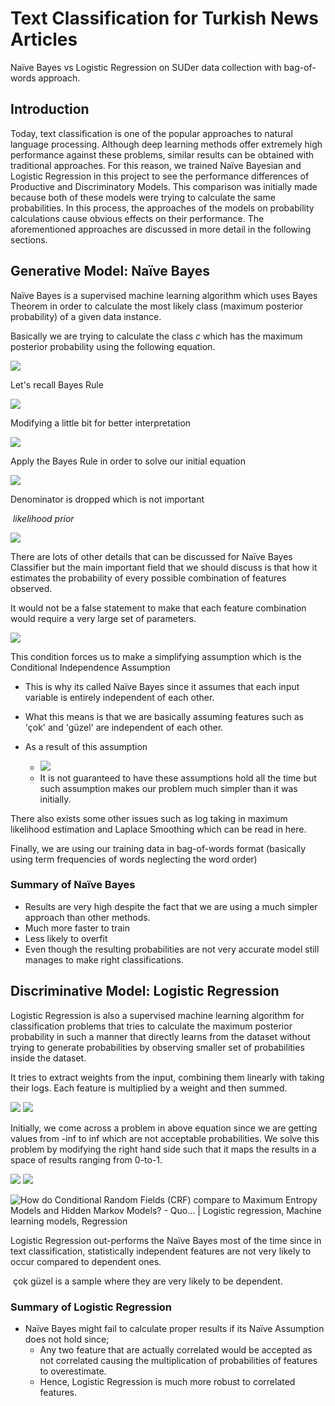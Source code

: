 # Text Classification for Turkish News Articles

 Naïve Bayes vs Logistic Regression on SUDer data collection with bag-of-words approach.

## Introduction

Today, text classification is one of the popular approaches to natural language processing. Although deep learning methods offer extremely high performance against these problems, similar results can be obtained with traditional approaches. For this reason, we trained Naïve Bayesian and Logistic Regression in this project to see the performance differences of Productive and Discriminatory Models. This comparison was initially made because both of these models were trying to calculate the same probabilities. In this process, the approaches of the models on probability calculations cause obvious effects on their performance. The aforementioned approaches are discussed in more detail in the following sections.

## Generative Model: Naïve Bayes

Naïve Bayes is a supervised machine learning algorithm which uses Bayes Theorem in order to calculate the most likely class (maximum posterior probability) of a given data instance.

Basically we are trying to calculate the class *c* which has the maximum posterior probability using the following equation.

<img src="https://latex.codecogs.com/svg.latex?\Large&space;Class=argmax(P(c|d))" />

Let's recall Bayes Rule 

<img src="https://latex.codecogs.com/svg.latex?\Large&space;P(a|b)=\frac{{P(b|a)}\times{P(a)}}{P(b)}" />

Modifying a little bit for better interpretation

<img src="https://latex.codecogs.com/svg.latex?\Large&space;P(class|data)=\frac{{P(data|class)}\times{P(class)}}{P(data)}" />

Apply the Bayes Rule in order to solve our initial equation

<img src="https://latex.codecogs.com/svg.latex?\Large&space;Class=argmax(\frac{{P(data|class)}\times{P(class)}}{P(data)})" />

Denominator is dropped which is not important

​																				*likelihood*                        	*prior*

<img src="https://latex.codecogs.com/svg.latex?\Large&space;Class=argmax({P(data|class)}\times{P(class)})" />



There are lots of other details that can be discussed for Naïve Bayes Classifier but the main important field that we should discuss is that how it estimates the probability of every possible combination of features observed.

It would not be a false statement to make that each feature combination would require a very large set of parameters.

<img src="https://latex.codecogs.com/svg.latex?\Large&space;Class=argmax({P(f1,f2,...fN|class)}\times{P(class)})" />



This condition forces us to make a simplifying assumption which is the Conditional Independence Assumption

 - This is why its called Naïve Bayes since it assumes that each input variable is entirely independent of each other.

 - What this means is that we are basically assuming features such as 'çok' and 'güzel' are independent of each other.

 - As a result of this assumption
    - <img src="https://latex.codecogs.com/svg.latex?\Large&space;{P(f1,f2,...fN|class)}={P(f1|class)}{P(f2|class)}...{P(fN|class)}" />
    - It is not guaranteed to have these assumptions hold all the time but such assumption makes our problem much simpler than it was initially.

There also exists some other issues such as log taking in maximum likelihood estimation and Laplace Smoothing which can be read in here.

Finally, we are using our training data in bag-of-words format (basically using term frequencies of words neglecting the word order)

### Summary of Naïve Bayes

 - Results are very high despite the fact that we are using a much simpler approach than other methods.
 - Much more faster to train
 - Less likely to overfit
 - Even though the resulting probabilities are not very accurate model still manages to make right classifications.



## Discriminative Model: Logistic Regression

Logistic Regression is also a supervised machine learning algorithm for classification problems that tries to calculate the maximum posterior probability in such a manner that directly learns from the dataset without trying to generate probabilities by observing smaller set of probabilities inside the dataset.

It tries to extract weights from the input, combining them linearly with taking their logs. Each feature is multiplied by a weight and then summed.

<img src="https://latex.codecogs.com/svg.latex?\Large&space;Class=argmax(P(c|d))" />

<img src="https://latex.codecogs.com/svg.latex?\Large&space;P(class|data)=$$\sum_{i=1}^Nw_if_i  " />

Initially, we come across a problem in above equation since we are getting values from -inf to inf which are not acceptable probabilities. We solve this problem by modifying the right hand side such that it maps the results in a space of results ranging from 0-to-1.

<img src="https://latex.codecogs.com/svg.latex?\Large&space;\sigma(w^T x + b)=\frac{1}{1 + e^{-(w^T x + b)}}" />

<img src="https://latex.codecogs.com/svg.latex?\Large&space;P(class|data)=\dfrac{exp(\sum_{i=1}^Nw_if_i)}{\sum_{C}exp(\sum_{i=1}^Nw_if_i)}" />

![How do Conditional Random Fields (CRF) compare to Maximum Entropy Models  and Hidden Markov Models? - Quo… | Logistic regression, Machine learning  models, Regression](https://i.pinimg.com/originals/1d/3f/9c/1d3f9cefc0de33cfebe71bbc237ccc6b.png)



Logistic Regression out-performs the Naïve Bayes most of the time since in text classification, statistically independent features are not very likely to occur compared to dependent ones.

​						çok güzel is a sample where they are very likely to be dependent.

### Summary of Logistic Regression

 - Naïve Bayes might fail to calculate proper results if its Naïve Assumption does not hold since;
    - Any two feature that are actually correlated would be accepted as not correlated causing the multiplication of probabilities of features to overestimate.
    - Hence, Logistic Regression is much more robust to correlated features.

